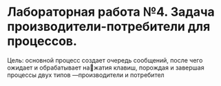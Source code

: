 # Лабораторная работа №4. Задача производители-потребители для процессов.

Цель: основной процесс создает очередь сообщений, после чего ожидает и обрабатывает нажатия клавиш, порождая и завершая процессы двух типов —производители и потребител
